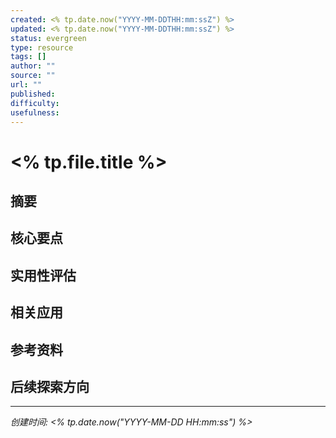```yaml
---
created: <% tp.date.now("YYYY-MM-DDTHH:mm:ssZ") %>
updated: <% tp.date.now("YYYY-MM-DDTHH:mm:ssZ") %>
status: evergreen
type: resource
tags: []
author: ""
source: ""
url: ""
published:
difficulty:
usefulness:
---
```


# <% tp.file.title %>

## 摘要

## 核心要点

## 实用性评估

## 相关应用

## 参考资料

## 后续探索方向

---

*创建时间: <% tp.date.now("YYYY-MM-DD HH:mm:ss") %>*